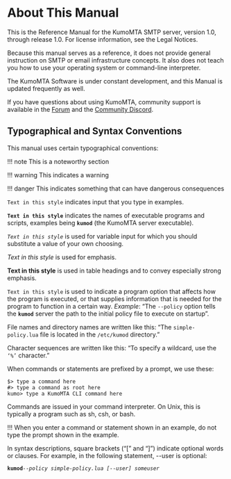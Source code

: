 # About This Manual

This is the Reference Manual for the KumoMTA SMTP server, version 1.0, through release 1.0. For license information, see the Legal Notices.

Because this manual serves as a reference, it does not provide general instruction on SMTP or email infrastructure concepts. It also does not teach you how to use your operating system or command-line interpreter.

The KumoMTA Software is under constant development, and this Manual is updated frequently as well.

If you have questions about using KumoMTA, community support is available in the [Forum](https://forum.kumomta.com) and the [Community Discord](https://kumomta.com/discord).

## Typographical and Syntax Conventions

This manual uses certain typographical conventions:

!!! note
    This is a noteworthy section

!!! warning
    This indicates a warning

!!! danger
    This indicates something that can have dangerous consequences

`Text in this style` indicates input that you type in examples.

**`Text in this style`** indicates the names of executable programs and scripts, examples being **`kumod`** (the KumoMTA server executable).

_`Text in this style`_ is used for variable input for which you should substitute a value of your own choosing.

_Text in this style_ is used for emphasis.

**Text in this style** is used in table headings and to convey especially strong emphasis.

`Text in this style` is used to indicate a program option that affects how the program is executed, or that supplies information that is needed for the program to function in a certain way. _Example_: “The `--policy` option tells the **`kumod`** server the path to the initial policy file to execute on startup”.

File names and directory names are written like this: “The `simple-policy.lua` file is located in the `/etc/kumod` directory.”

Character sequences are written like this: “To specify a wildcard, use the `‘%’` character.”

When commands or statements are prefixed by a prompt, we use these:

```text
$> type a command here
#> type a command as root here
kumo> type a KumoMTA CLI command here
```

Commands are issued in your command interpreter. On Unix, this is typically a program such as sh, csh, or bash.

!!!
    When you enter a command or statement shown in an example, do not type the
    prompt shown in the example.

In syntax descriptions, square brackets (“\[” and “\]”) indicate optional words or clauses. For example, in the following statement, --user is optional:

**`kumod`**_`--policy simple-policy.lua [--user] someuser`_
